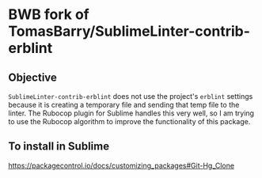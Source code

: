 # BWB fork of TomasBarry/SublimeLinter-contrib-erblint

## Objective

`SublimeLinter-contrib-erblint` does not use the project's `erblint` settings because it is creating a temporary file and sending that temp file to the linter. The Rubocop plugin for Sublime handles this very well, so I am trying to use the Rubocop algorithm to improve the functionality of this package.


## To install in Sublime

<https://packagecontrol.io/docs/customizing_packages#Git-Hg_Clone>
